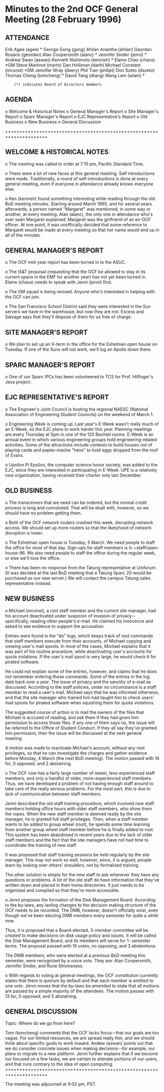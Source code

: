 Minutes to the 2nd OCF General Meeting (28 February 1996)
=====================================================================
ATTENDANCE
----------
Erik Agee (agee) *		George Gong (gong)
Ahilan Anantha (ahilan)		Geordan Rosario (geordan)
Alan Coopersmith (alanc) *	Jennifer Snider (jenni) *
Andrew Swan (aswan)		Kenneth Nishimoto (kennish) *
Elaine Chao (chaos) *GM		Steve Martinot (marto)
Dan Holliman (danh)		Michael Constant (mconst) *SM
Jennifer Wray (deery)		Phil Tran (philipt)
Don Szeto (dszeto)		Thomas Cheng (tomcheng) *
David Tang (dtang)		Wang Lam (wlam) *

		(*) indicates Board of Directors members

AGENDA
------
o Welcome & Historical Notes
o General Manager's Report
o Site Manager's Report
o Sparc Manager's Report
o EJC Representative's Report
o Old Business
o New Business
o General Discussion

+++++++++++++++++++++++++++++++++++++++++++++++++++++++++++++++++++++

WELCOME & HISTORICAL NOTES
--------------------------
o The meeting was called to order at 7:10 pm, Pacific Standard Time.

o There were a lot of new faces at this general meeting.  Self
  introductions were made.
  Traditionally, a round of self-introductions is done at every general
  meeting, even if everyone in attendance already knows everyone else.

o Ken (kennish) found something interesting while reading through the 
  old BoD meeting minutes.  Starting around March 1990, and for several
  years afterwards, a person named "Margaret" was mentioned, in some way
  or another, at every meeting.
  Alan (alanc), the only one in attendance who's ever seen Margaret
  explained: Margaret was the girlfriend of an ex-OCF officer.  At one
  point, it was unofficially decided that some reference to Margaret 
  would be made at every meeting so that her name would end up in all 
  of the minutes.

GENERAL MANAGER'S REPORT
------------------------
o The OCF mid-year report has been turned in to the ASUC.

o The IS&T proposal (requesting that the OCF be allowed to stay in its
  current space in the EMF for another year) has not yet been turned in.
  Elaine (chaos) needs to speak with Jenni (jenni) first.

o The GM squad is being revived.  Anyone who's interested in helping
  with the OCF can join.

o The San Francisco School District said they were interested in the Sun
  servers we have in the warehouse, but now they are not.  Excess and
  Salvage says that they'll dispose of them for us free of charge.

SITE MANAGER'S REPORT
---------------------
o We plan to set up an X-term in the office for the Eshelman open house 
  on Tuesday.  If one of the Suns will not work, we'll lug an Apollo down 
  there.

SPARC MANAGER'S REPORT
----------------------
o One of our Sparc IPCs has been volunteered to TCS for Prof. Hilfinger's 
  Java project.

EJC REPRESENTATIVE'S REPORT
---------------------------
o The Engineer's Joint Council is hosting the regional NAESC (National
  Association of Engineering Student Councils) on the weekend of March 1.

o Engineering Week is coming up.  Last year's E-Week wasn't really much
  of an E-Week, so the EJC plans to work harder this year.  Planning
  meetings are every Thursday at 5pm in one of the 120 Bechtel rooms.
  E-Week is an annual event in which various engineering groups hold
  engineering-related activities.  Some of the attractions include
  contests to build houses out of playing cards and papier-mache "hens" 
  to hold eggs dropped from the roof of Evans.

o Upsilon Pi Epsilon, the computer science honor society, was added to
  the EJC, since they are interested in participating in E-Week.  UPE is a
  relatively new organization, having received their charter only last
  December.

OLD BUSINESS
------------
o The transceivers that we need can be ordered, but the normal credit
  process is long and convoluted.  That will be dealt with, however, so 
  we should have no problem getting them.

o Both of the OCF network routers crashed this week, disrupting network
  access.  We should set up more routers so that the likelyhood of 
  network disruption is lower.

o The Eshelman open house is Tuesday, 5 March.  We need people to staff
  the office for most of that day.  Sign-ups for staff members is in
  ~staff/open-house-96.  We also need people to staff the office during
  the regular week, or else we'll lose the office.

o There has been no response from the Tatung representative at Uniforum.
  (It was decided at the last BoD meeting that a Tatung Sparc 20 would be
  purchased as our new server.)  We will contact the campus Tatung sales
  representative instead.

NEW BUSINESS
------------
o Michael (mconst), a root staff member and the current site manager, 
  had his account deactivated under suspicion of invasion of privacy--
  specifically, reading other people's e-mail.  He claimed his innocence
  and asked to see evidence to support the accusation.

  Entries were found in the "do" logs, which keeps track of root
  commands that staff members execute from their accounts, of Michael
  copying and viewing user's mail spools.  In most of the cases, Michael
  explains that it was part of his routine procedure, while deactivating
  user's accounts for quota violations.  If the user's mail spool is very
  large, he would check it for pirated software.

  He could not explain some of the entries, however, and claims that he
  does not remember entering those commands.  Some of the entries in the
  log date back over a year.  The issue of privacy and the sanctity 
  of e-mail as discussed.  According to the staff policies, under no 
  circumstance is a staff member to read a user's mail.  Michael says that 
  he was informed otherwise, and that the site manager who trained him had 
  taught him to check users' mail spools for pirated software when squishing 
  them for quota violations.

  The suggested course of action is to mail the owners of the files that
  Michael is accused of reading, and ask them if they had given him
  permission to access those files.  If any one of them says no, the
  issue will be referred to the Office of Student Conduct.  If they all
  say they've granted him permission, then the issue will be discussed at
  the next general meeting.

  A motion was made to reactivate Michael's account, without any root
  privileges, so that he can investigate the charges and gather evidence
  before Monday, 4 March (the next BoD meeting).  The motion passed with
  16 for, 0 opposed, and 2 abstaining.

o The OCF now has a fairly large number of newer, less-experienced staff
  members, and only a handful of older, more-experienced staff members.
  Thus, we have developed a problem of not having enough staff around to
  take care of the really serious problems.  For the most part, this is
  due to lack of communication between staff members.

  Jenni described the old staff training procedure, which involved new
  staff members holding office hours with older staff members, who show
  them the ropes.  When the new staff member is deemed ready by the site
  manager, he is granted full staff privileges.  Then, when a staff member
  wants to be added to group wheel (root), he spends some time learning
  from another group wheel staff member before he is finally added to
  root.  This system has been abandoned in recent years due to the lack
  of older staff members and the fact that the site managers have not had
  time to coordinate the training of new staff.

  It was proposed that staff training sessions be held regularly by the
  site manager.  This may not work so well, however, since, it is
  argued, people learn by looking over others' shoulders, not by
  formalized training.

  The other solution is simply for the new staff to ask whenever they
  have any questions or problems.  A lot of the old staff do have
  information that they've written down and placed in their home
  directories.  It just needs to be organized and compiled so that they're
  more accessible.

o Jenni proposes the formation of the Disk Management Board.  According
  to the by-laws, any lasting changes to the decision making
  structure of the OCF needs to be recorded.  The DMB, however, doesn't
  officially exist, even though we've been electing DMB members every
  semester for quite a while now.

  Thus, it is proposed that a Board-elected, 3-member committee will be
  created to make decisions on disk usage policy and issues.  It will be
  called the Disk Management Board, and its members will serve for 1-
  semester terms.  The proposal passed with 15 votes, no opposing, and 3
  abstentions.

  The DMB members, who were elected at a previous BoD meeting this
  semester, were recognized by a voice vote.  They are: Alan Coopersmith,
  Jennifer Snider, and Rune Stromsness.

o With regards to voting at general meetings, the OCF constitution 
  currently states that there is quorum by default and that each member
  is entitled to one vote.  Jenni moves that the by-laws be amended to
  state that all motions are passed by a simple majority of the attendees.
  The motion passes with 13 for, 0 opposed, and 5 abstaining.

GENERAL DISCUSSION
------------------
Topic: Where do we go from here?

Tom (tomcheng) comments that the OCF lacks focus--that our goals are too
vague.  For our limited resources, we are spread really thin, and we
should think about specific goals to work toward.  Andew (aswan) points
out that we do consider concrete issues when making decisions--for
example, our plans to migrate to a new platform.  Jenni further explains
that if we become too focused on a few tasks, we are certain to alienate
portions of our users, and that runs contrary to the idea of open
computing.
+++++++++++++++++++++++++++++++++++++++++++++++++++++++++++++++++++++

The meeting was adjourned at 9:02 pm, PST.
